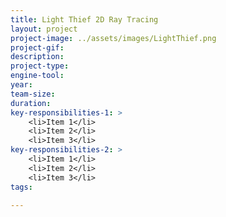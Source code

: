 ```yaml
---
title: Light Thief 2D Ray Tracing
layout: project
project-image: ../assets/images/LightThief.png
project-gif: 
description: 
project-type: 
engine-tool: 
year: 
team-size: 
duration:
key-responsibilities-1: >
    <li>Item 1</li>
    <li>Item 2</li>
    <li>Item 3</li>
key-responsibilities-2: >
    <li>Item 1</li>
    <li>Item 2</li>
    <li>Item 3</li>
tags:

---
```

